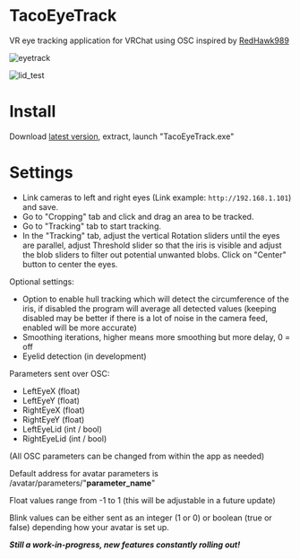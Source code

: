 # TacoEyeTrack

VR eye tracking application for VRChat using OSC inspired by [RedHawk989](https://github.com/RedHawk989/EyeTrackVR)

![eyetrack](https://user-images.githubusercontent.com/117571946/204283521-a67e8b5c-3bf1-4fd2-b751-bb9a62c91ae8.gif)

![lid_test](https://user-images.githubusercontent.com/117571946/210032743-9c747257-0bb5-4b33-85b4-12d4a98af4f7.gif)


# Install
Download [latest version](https://github.com/RxmTaco/TacoTrack/releases), extract, launch "TacoEyeTrack.exe"

# Settings
- Link cameras to left and right eyes (Link example: `http://192.168.1.101`) and save.
- Go to "Cropping" tab and click and drag an area to be tracked.
- Go to "Tracking" tab to start tracking.
- In the "Tracking" tab, adjust the vertical Rotation sliders until the eyes are parallel, adjust Threshold slider so that the iris is visible and adjust the blob sliders to filter out potential unwanted blobs. Click on "Center" button to center the eyes.

Optional settings:
- Option to enable hull tracking which will detect the circumference of the iris, if disabled the program will average all detected values
(keeping disabled may be better if there is a lot of noise in the camera feed, enabled will be more accurate)
- Smoothing iterations, higher means more smoothing but more delay, 0 = off
- Eyelid detection (in development)

Parameters sent over OSC:
- LeftEyeX      (float)
- LeftEyeY      (float)
- RightEyeX     (float)
- RightEyeY     (float)
- LeftEyeLid    (int / bool)
- RightEyeLid   (int / bool)

(All OSC parameters can be changed from within the app as needed)

Default address for avatar parameters is /avatar/parameters/"**parameter_name**"

Float values range from -1 to 1 (this will be adjustable in a future update)

Blink values can be either sent as an integer (1 or 0) or boolean (true or false) depending how your avatar is set up.

***Still a work-in-progress, new features constantly rolling out!***
